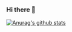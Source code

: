 ### Hi there 👋

[![Anurag's github stats](https://github-readme-stats.vercel.app/api?username=pafuentess)](https://github.com/pafuentess/github-readme-stats)

<!--
**pafuentess/pafuentess** is a ✨ _special_ ✨ repository because its `README.md` (this file) appears on your GitHub profile.

Here are some ideas to get you started:

- 🔭 I’m currently working on ...
- 🌱 I’m currently learning ...
- 👯 I’m looking to collaborate on ...
- 🤔 I’m looking for help with ...
- 💬 Ask me about ...
- 📫 How to reach me: ...
- 😄 Pronouns: ...
- ⚡ Fun fact: ...
-->
